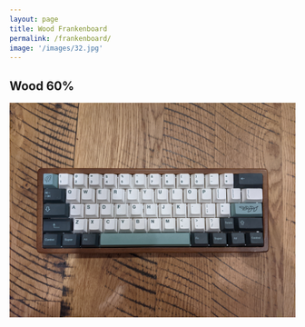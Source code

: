 ```yaml
---
layout: page
title: Wood Frankenboard
permalink: /frankenboard/
image: '/images/32.jpg'
---
```


## Wood 60%

![alt text](/images/32.jpg)


